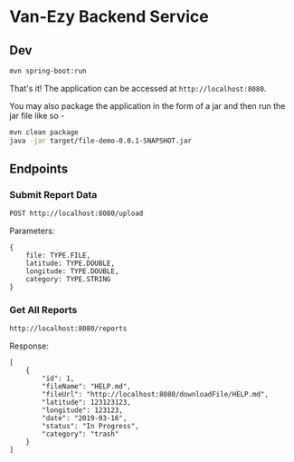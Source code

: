 # Van-Ezy Backend Service  

## Dev

```bash
mvn spring-boot:run
```

That's it! The application can be accessed at `http://localhost:8080`.

You may also package the application in the form of a jar and then run the jar file like so -

```bash
mvn clean package
java -jar target/file-demo-0.0.1-SNAPSHOT.jar
```

## Endpoints

### Submit Report Data

```bash
POST http://localhost:8080/upload
```

Parameters:

```
{
    file: TYPE.FILE,
    latitude: TYPE.DOUBLE,
    longitude: TYPE.DOUBLE,
    category: TYPE.STRING
}

```

### Get All Reports

```bash
http://localhost:8080/reports
```

Response:

```
[
    {
        "id": 1,
        "fileName": "HELP.md",
        "fileUrl": "http://localhost:8080/downloadFile/HELP.md",
        "latitude": 123123123,
        "longitude": 123123,
        "date": "2019-03-16",
        "status": "In Progress",
        "category": "trash"
    }
]
```
